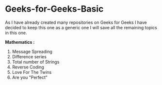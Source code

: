 # Geeks-for-Geeks-Basic

As I have already created many repositories on Geeks for Geeks I have decided to keep this one as a generic one I will save all the remaining topics in this one.

**Mathematics :**
1. Message Spreading 
2. Difference series 
3. Total number of Strings
4. Reverse Coding
5. Love For The Twins
6. Are you "Perfect" 

